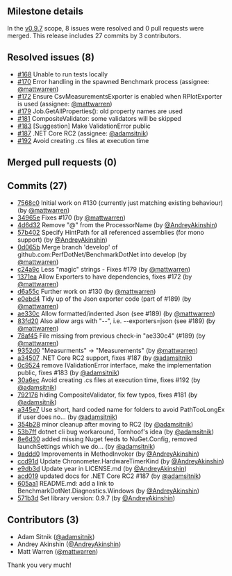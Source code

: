 ## Milestone details

In the [v0.9.7](https://github.com/dotnet/BenchmarkDotNet/issues?q=milestone:v0.9.7) scope, 
8 issues were resolved and 0 pull requests were merged.
This release includes 27 commits by 3 contributors.

## Resolved issues (8)

* [#168](https://github.com/dotnet/BenchmarkDotNet/issues/168) Unable to run tests locally
* [#170](https://github.com/dotnet/BenchmarkDotNet/issues/170) Error handling in the spawned Benchmark process (assignee: [@mattwarren](https://github.com/mattwarren))
* [#172](https://github.com/dotnet/BenchmarkDotNet/issues/172) Ensure CsvMeasurementsExporter is enabled when RPlotExporter is used (assignee: [@mattwarren](https://github.com/mattwarren))
* [#179](https://github.com/dotnet/BenchmarkDotNet/issues/179) Job.GetAllProperties(): old property names are used
* [#181](https://github.com/dotnet/BenchmarkDotNet/issues/181) CompositeValidator: some validators will be skipped
* [#183](https://github.com/dotnet/BenchmarkDotNet/issues/183) [Suggestion] Make ValidationError public
* [#187](https://github.com/dotnet/BenchmarkDotNet/issues/187) .NET Core RC2 (assignee: [@adamsitnik](https://github.com/adamsitnik))
* [#192](https://github.com/dotnet/BenchmarkDotNet/issues/192) Avoid creating .cs files at execution time

## Merged pull requests (0)


## Commits (27)

* [7568c0](https://github.com/dotnet/BenchmarkDotNet/commit/7568c06e8647f0bc4e8d53d1a00c61b526ec0289) Initial work on #130 (currently just matching existing behaviour) (by [@mattwarren](https://github.com/mattwarren))
* [34965e](https://github.com/dotnet/BenchmarkDotNet/commit/34965eef529c8adc59e31b70ba1f88efdc930034) Fixes #170 (by [@mattwarren](https://github.com/mattwarren))
* [4d6d32](https://github.com/dotnet/BenchmarkDotNet/commit/4d6d32088df7c18a7be287c6ecd6fe265b35edbb) Remove "@" from the ProcessorName (by [@AndreyAkinshin](https://github.com/AndreyAkinshin))
* [57b402](https://github.com/dotnet/BenchmarkDotNet/commit/57b40243235c7bf7a9088affec6d7b241c8c2037) Specify HintPath for all referenced assemblies (for mono support) (by [@AndreyAkinshin](https://github.com/AndreyAkinshin))
* [0d065b](https://github.com/dotnet/BenchmarkDotNet/commit/0d065b97a58e74348a1e5a2793328a0146ea7dde) Merge branch 'develop' of github.com:PerfDotNet/BenchmarkDotNet into develop (by [@mattwarren](https://github.com/mattwarren))
* [c24a9c](https://github.com/dotnet/BenchmarkDotNet/commit/c24a9cf8aad0cc013c977317e2f62a643e3b8047) Less "magic" strings - Fixes #179 (by [@mattwarren](https://github.com/mattwarren))
* [1371ea](https://github.com/dotnet/BenchmarkDotNet/commit/1371eae3cfffa22d1fe8dd4c4a1af64b99060fdf) Allow Exporters to have dependencies, fixes #172 (by [@mattwarren](https://github.com/mattwarren))
* [d6a55c](https://github.com/dotnet/BenchmarkDotNet/commit/d6a55c58747a33b2efbbb39664ac3458b00cc8d7) Further work on #130 (by [@mattwarren](https://github.com/mattwarren))
* [e0ebd4](https://github.com/dotnet/BenchmarkDotNet/commit/e0ebd475e2d91da1c5710b9e456aa6ee91a57423) Tidy up of the Json exporter code (part of #189) (by [@mattwarren](https://github.com/mattwarren))
* [ae330c](https://github.com/dotnet/BenchmarkDotNet/commit/ae330c416595e3da361c1676a3718b0abae2db50) Allow formatted/indented Json (see #189) (by [@mattwarren](https://github.com/mattwarren))
* [83fd20](https://github.com/dotnet/BenchmarkDotNet/commit/83fd20c79bbdbe456a34b5474be729b2e4ef5a54) Also allow args with "--", i.e. --exporters=json (see #189) (by [@mattwarren](https://github.com/mattwarren))
* [78af45](https://github.com/dotnet/BenchmarkDotNet/commit/78af456094a99c4efc10cd5b977b4551cdf86d82) File missing from previous check-in "ae330c4" (#189) (by [@mattwarren](https://github.com/mattwarren))
* [9352d0](https://github.com/dotnet/BenchmarkDotNet/commit/9352d0c7a2491aa9f2fd9f9e0e3b141430b59b80) "Measurments" -> "Measurements" (by [@mattwarren](https://github.com/mattwarren))
* [a34507](https://github.com/dotnet/BenchmarkDotNet/commit/a345070175928d593f981077edab58823f4b4a36) .NET Core RC2 support, fixes #187 (by [@adamsitnik](https://github.com/adamsitnik))
* [0c9524](https://github.com/dotnet/BenchmarkDotNet/commit/0c9524481fd6e51d4c5552dd71b7aa340d104a54) remove IValidationError interface, make the implementation public, fixes #183 (by [@adamsitnik](https://github.com/adamsitnik))
* [30a6ec](https://github.com/dotnet/BenchmarkDotNet/commit/30a6ec9463886e56f9f58624f07b6de833c1e4ec) Avoid creating .cs files at execution time, fixes #192 (by [@adamsitnik](https://github.com/adamsitnik))
* [792176](https://github.com/dotnet/BenchmarkDotNet/commit/792176d1a39a22adfb542d5c5df3fb7373889e5c) hiding CompositeValidator, fix few typos, fixes #181 (by [@adamsitnik](https://github.com/adamsitnik))
* [a345e7](https://github.com/dotnet/BenchmarkDotNet/commit/a345e71e178cdf7f1745902360cb73523bce9851) Use short, hard coded name for folders to avoid PathTooLongEx if user does no... (by [@adamsitnik](https://github.com/adamsitnik))
* [354b28](https://github.com/dotnet/BenchmarkDotNet/commit/354b28662d9987133ab58b605349ff5aba3ef9bc) minor cleanup after moving to RC2 (by [@adamsitnik](https://github.com/adamsitnik))
* [53b7ff](https://github.com/dotnet/BenchmarkDotNet/commit/53b7ffd9cf607f04991da5167ce6817cbf8bcaf3) dotnet cli bug workaround,  Tornhoof's idea (by [@adamsitnik](https://github.com/adamsitnik))
* [8e6d30](https://github.com/dotnet/BenchmarkDotNet/commit/8e6d304afc7d400bd3f13dde084eaf56b1f85423) added missing Nuget feeds to NuGet.Config, removed launchSettings which we do... (by [@adamsitnik](https://github.com/adamsitnik))
* [9addd0](https://github.com/dotnet/BenchmarkDotNet/commit/9addd0cfeb6d2ce95d736c3f8e0046e59f6f402e) Improvements in MethodInvoker (by [@AndreyAkinshin](https://github.com/AndreyAkinshin))
* [ccd91d](https://github.com/dotnet/BenchmarkDotNet/commit/ccd91dc7070cb3fc99f61b8137433297bbd27113) Update Chronometer.HardwareTimerKind (by [@AndreyAkinshin](https://github.com/AndreyAkinshin))
* [e9db3d](https://github.com/dotnet/BenchmarkDotNet/commit/e9db3d26992bc9792bc412dcf65f8029a013ceb8) Update year in LICENSE.md (by [@AndreyAkinshin](https://github.com/AndreyAkinshin))
* [acd019](https://github.com/dotnet/BenchmarkDotNet/commit/acd01956e8a5572516a2756f6e348eb34d2986dc) updated docs for .NET Core RC2 #187 (by [@adamsitnik](https://github.com/adamsitnik))
* [605aa1](https://github.com/dotnet/BenchmarkDotNet/commit/605aa1c5ce801c12913b0104c9f977058a2e4645) README.md: add a link to BenchmarkDotNet.Diagnostics.Windows (by [@AndreyAkinshin](https://github.com/AndreyAkinshin))
* [571b3d](https://github.com/dotnet/BenchmarkDotNet/commit/571b3dec965d6341ed5a3432c5ac75458f2c7457) Set library version: 0.9.7 (by [@AndreyAkinshin](https://github.com/AndreyAkinshin))

## Contributors (3)

* Adam Sitnik ([@adamsitnik](https://github.com/adamsitnik))
* Andrey Akinshin ([@AndreyAkinshin](https://github.com/AndreyAkinshin))
* Matt Warren ([@mattwarren](https://github.com/mattwarren))

Thank you very much!


